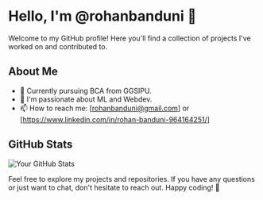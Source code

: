 # Hello, I'm @rohanbanduni 👋

Welcome to my GitHub profile! Here you'll find a collection of projects I've worked on and contributed to.

## About Me

- 💼 Currently pursuing BCA from GGSIPU.
- 🌱 I'm passionate about ML and Webdev.
- 📫 How to reach me: [rohanbanduni@gmail.com] or [https://www.linkedin.com/in/rohan-banduni-964164251/]

## GitHub Stats

![Your GitHub Stats](https://github-readme-stats.vercel.app/api?username=rohanbanduni&show_icons=true&hide=contribs,prs&count_private=true&theme=radical)


Feel free to explore my projects and repositories. If you have any questions or just want to chat, don't hesitate to reach out. Happy coding! 🚀


<!---
rohanbanduni/rohanbanduni is a ✨ special ✨ repository because its `README.md` (this file) appears on your GitHub profile.
You can click the Preview link to take a look at your changes.
--->
